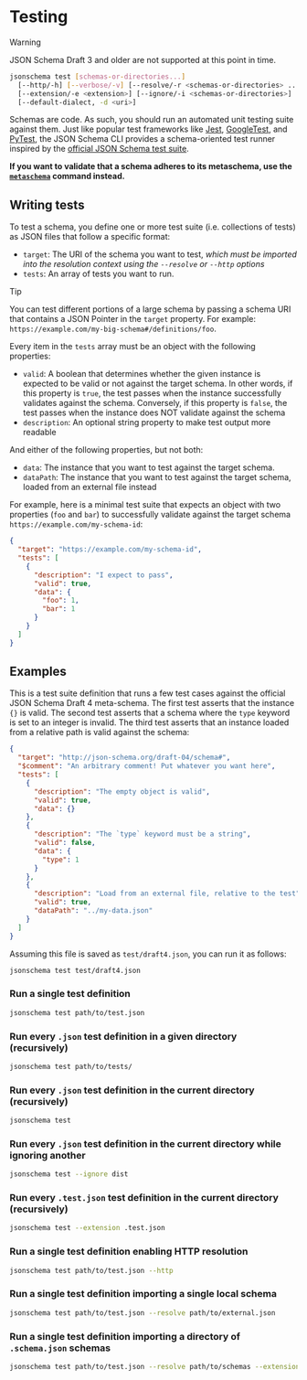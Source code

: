 Testing
=======

> [!WARNING]
> JSON Schema Draft 3 and older are not supported at this point in time.

```sh
jsonschema test [schemas-or-directories...]
  [--http/-h] [--verbose/-v] [--resolve/-r <schemas-or-directories> ...]
  [--extension/-e <extension>] [--ignore/-i <schemas-or-directories>]
  [--default-dialect, -d <uri>]
```

Schemas are code. As such, you should run an automated unit testing suite
against them. Just like popular test frameworks like [Jest](https://jestjs.io),
[GoogleTest](https://google.github.io/googletest/), and
[PyTest](https://docs.pytest.org), the JSON Schema CLI provides a
schema-oriented test runner inspired by the [official JSON Schema test
suite](https://github.com/json-schema-org/JSON-Schema-Test-Suite).

**If you want to validate that a schema adheres to its metaschema, use the
[`metaschema`](./metaschema.markdown) command instead.**

Writing tests
-------------

To test a schema, you define one or more test suite (i.e. collections of tests)
as JSON files that follow a specific format:

- `target`: The URI of the schema you want to test, _which must be imported
  into the resolution context using the `--resolve` or `--http` options_
- `tests`: An array of tests you want to run.

> [!TIP]
> You can test different portions of a large schema by passing a schema URI
> that contains a JSON Pointer in the `target` property. For example:
> `https://example.com/my-big-schema#/definitions/foo`.

Every item in the `tests` array must be an object with the following
properties:

- `valid`: A boolean that determines whether the given instance is expected to
  be valid or not against the target schema. In other words, if this property
  is `true`, the test passes when the instance successfully validates against
  the schema.  Conversely, if this property is `false`, the test passes when
  the instance does NOT validate against the schema
- `description`: An optional string property to make test output more readable

And either of the following properties, but not both:

- `data`: The instance that you want to test against the target schema.
- `dataPath`: The instance that you want to test against the target schema,
  loaded from an external file instead

For example, here is a minimal test suite that expects an object with two
properties (`foo` and `bar`) to successfully validate against the target schema
`https://example.com/my-schema-id`:

```json
{
  "target": "https://example.com/my-schema-id",
  "tests": [
    {
      "description": "I expect to pass",
      "valid": true,
      "data": {
        "foo": 1,
        "bar": 1
      }
    }
  ]
}
```

Examples
--------

This is a test suite definition that runs a few test cases against the official
JSON Schema Draft 4 meta-schema. The first test asserts that the instance `{}`
is valid. The second test asserts that a schema where the `type` keyword is set
to an integer is invalid. The third test asserts that an instance loaded from a
relative path is valid against the schema:

```json
{
  "target": "http://json-schema.org/draft-04/schema#",
  "$comment": "An arbitrary comment! Put whatever you want here",
  "tests": [
    {
      "description": "The empty object is valid",
      "valid": true,
      "data": {}
    },
    {
      "description": "The `type` keyword must be a string",
      "valid": false,
      "data": {
        "type": 1
      }
    },
    {
      "description": "Load from an external file, relative to the test",
      "valid": true,
      "dataPath": "../my-data.json"
    }
  ]
}
```

Assuming this file is saved as `test/draft4.json`, you can run it as follows:

```sh
jsonschema test test/draft4.json
```

### Run a single test definition

```sh
jsonschema test path/to/test.json
```

### Run every `.json` test definition in a given directory (recursively)

```sh
jsonschema test path/to/tests/
```

### Run every `.json` test definition in the current directory (recursively)

```sh
jsonschema test
```

### Run every `.json` test definition in the current directory while ignoring another

```sh
jsonschema test --ignore dist
```

### Run every `.test.json` test definition in the current directory (recursively)

```sh
jsonschema test --extension .test.json
```

### Run a single test definition enabling HTTP resolution

```sh
jsonschema test path/to/test.json --http
```

### Run a single test definition importing a single local schema

```sh
jsonschema test path/to/test.json --resolve path/to/external.json
```

### Run a single test definition importing a directory of `.schema.json` schemas

```sh
jsonschema test path/to/test.json --resolve path/to/schemas --extension schema.json
```
